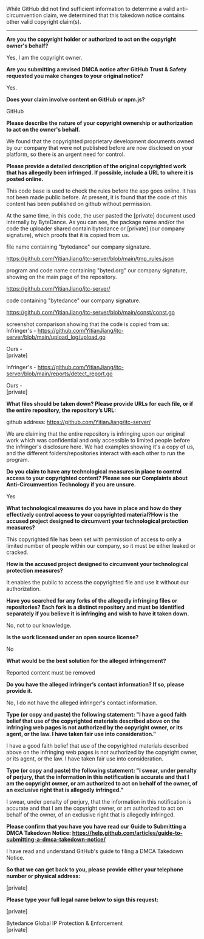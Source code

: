 While GitHub did not find sufficient information to determine a valid anti-circumvention claim, we determined that this takedown notice contains other valid copyright claim(s).

---

**Are you the copyright holder or authorized to act on the copyright owner's behalf?**

Yes, I am the copyright owner.

**Are you submitting a revised DMCA notice after GitHub Trust & Safety requested you make changes to your original notice?**

Yes.

**Does your claim involve content on GitHub or npm.js?**

GitHub

**Please describe the nature of your copyright ownership or authorization to act on the owner's behalf.**

We found that the copyrighted proprietary development documents owned by our company that were not published before are now disclosed on your platform, so there is an urgent need for control.

**Please provide a detailed description of the original copyrighted work that has allegedly been infringed. If possible, include a URL to where it is posted online.**

This code base is used to check the rules before the app goes online. It has not been made public before. At present, it is found that the code of this content has been published on github without permission.

At the same time, in this code, the user pasted the [private] document used internally by ByteDance. As you can see, the package name and/or the code the uploader shared contain bytedance or [private] (our company signature), which proofs that it is copied from us.

file name containing "bytedance" our company signature.  

https://github.com/YitianJiang/itc-server/blob/main/tmp_rules.json

program and code name containing "byted.org" our company signature, showing on the main page of the repository.  

https://github.com/YitianJiang/itc-server/

code containing "bytedance" our company signature.  

https://github.com/YitianJiang/itc-server/blob/main/const/const.go


screenshot comparison showing that the code is copied from us:  
Infringer's - https://github.com/YitianJiang/itc-server/blob/main/upload_log/upload.go  

Ours -  
[private]



Infringer's - https://github.com/YitianJiang/itc-server/blob/main/reports/detect_report.go


Ours -  
[private]

**What files should be taken down? Please provide URLs for each file, or if the entire repository, the repository’s URL:**

github address: https://github.com/YitianJiang/itc-server/

We are claiming that the entire repository is infringing upon our original work which was confidential and only accessible to limited people before the infringer's disclosure here.  We had examples showing it's a copy of us, and the different folders/repositories interact with each other to run the program.

**Do you claim to have any technological measures in place to control access to your copyrighted content? Please see our Complaints about Anti-Circumvention Technology if you are unsure.**

Yes

**What technological measures do you have in place and how do they effectively control access to your copyrighted material?How is the accused project designed to circumvent your technological protection measures?**

This copyrighted file has been set with permission of access to only a limited number of people within our company, so it must be either leaked or cracked.

**How is the accused project designed to circumvent your technological protection measures?**

It enables the public to access the copyrighted file and use it without our authorization.

**Have you searched for any forks of the allegedly infringing files or repositories? Each fork is a distinct repository and must be identified separately if you believe it is infringing and wish to have it taken down.**

No, not to our knowledge.

**Is the work licensed under an open source license?**

No

**What would be the best solution for the alleged infringement?**

Reported content must be removed

**Do you have the alleged infringer’s contact information? If so, please provide it.**

No, I do not have the alleged infringer's contact information.

**Type (or copy and paste) the following statement: "I have a good faith belief that use of the copyrighted materials described above on the infringing web pages is not authorized by the copyright owner, or its agent, or the law. I have taken fair use into consideration."**

I have a good faith belief that use of the copyrighted materials described above on the infringing web pages is not authorized by the copyright owner, or its agent, or the law. I have taken fair use into consideration.

**Type (or copy and paste) the following statement: "I swear, under penalty of perjury, that the information in this notification is accurate and that I am the copyright owner, or am authorized to act on behalf of the owner, of an exclusive right that is allegedly infringed."**

I swear, under penalty of perjury, that the information in this notification is accurate and that I am the copyright owner, or am authorized to act on behalf of the owner, of an exclusive right that is allegedly infringed.

**Please confirm that you have you have read our Guide to Submitting a DMCA Takedown Notice: https://help.github.com/articles/guide-to-submitting-a-dmca-takedown-notice/**

I have read and understand GitHub's guide to filing a DMCA Takedown Notice.

**So that we can get back to you, please provide either your telephone number or physical address:**

[private]  

**Please type your full legal name below to sign this request:**

[private]

Bytedance Global IP Protection & Enforcement  
[private]
